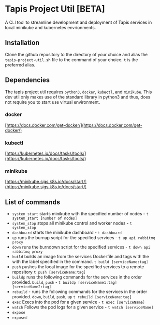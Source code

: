 # Tapis Project Util [BETA]
A CLI tool to streamline development and deployment of Tapis services in local minikube and kubernetes envrionments.

## Installation
Clone the github repository to the directory of your choice and alias the `tapis-project-util.sh` file to the command of your choice. `t` is the preferred alias.

## Dependencies
The tapis project util requires `python3`, `docker`, `kubectl`, and `minikube`.
This dev util only makes use of the standard library in python3 and thus, does not require you to start use virtual environment.

### docker
[https://docs.docker.com/get-docker/](https://docs.docker.com/get-docker/)

### kubectl
[https://kubernetes.io/docs/tasks/tools/](https://kubernetes.io/docs/tasks/tools/)

### minikube
[https://minikube.sigs.k8s.io/docs/start/](https://minikube.sigs.k8s.io/docs/start/)

## List of commands
- `system_start` starts minikube with the specified number of nodes - `t system_start [number of nodes]`
- `system_stop` stops all minikube control and worker nodes - `t system_stop`
- `dashboard` starts the minikube dashboard - `t dashboard`
- `up` runs the burnup script for the specified services - `t up api rabbitmq proxy`
- `down` runs the burndown script for the specified services - `t down api rabbitmq proxy`
- `build` builds an image from the services Dockerfile and tags with the with the label specified in the command. `t build [serviceName:tag]`
- `push` pushes the local image for the specified services to a remote repository `t push [serviceName:tag]`
- `buildp` runs the following commands for the services in the order provided. `build`, `push` - `t buildp [serviceName1:tag] [serviceName2:tag]`
- `rebuild` - runs the following commands for the services in the order provided. `down`, `build`, `push`, `up` `t rebuild [serviceName:tag]`
- `exec` Execs into the pod for a given service - `t exec [serviceName]`
- `watch` Follows the pod logs for a given service - `t watch [serviceName]`
- `expose`
- `exposed`

